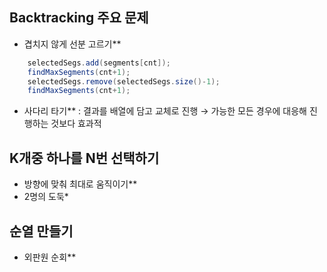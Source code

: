 ## Backtracking 주요 문제

- 겹치지 않게 선분 고르기\*\*

```java
	selectedSegs.add(segments[cnt]);
	findMaxSegments(cnt+1);
	selectedSegs.remove(selectedSegs.size()-1);
	findMaxSegments(cnt+1);
```

- 사다리 타기\*\* : 결과를 배열에 담고 교체로 진행 → 가능한 모든 경우에 대응해 진행하는 것보다 효과적

## K개중 하나를 N번 선택하기

- 방향에 맞춰 최대로 움직이기\*\*
- 2명의 도둑\*

## 순열 만들기

- 외판원 순회\*\*
